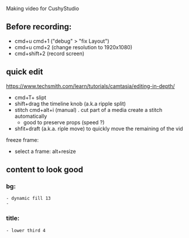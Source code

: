 Making video for CushyStudio

## Before recording:

- cmd+u cmd+1      ("debug" > "fix Layout")
- cmd+u cmd+2      (change resolution to 1920x1080)
- cmd+shift+2                  (record screen)


## quick edit

https://www.techsmith.com/learn/tutorials/camtasia/editing-in-depth/

- cmd+T+ slipt
- shift+drag the timeline knob (a.k.a ripple split)
- stitch cmd+alt+i (manual) . cut part of a media create a stitch automatically
  - good to preserve props (speed ?)
- shfit+draft (a.k.a. riple move) to quickly move the remaining of the vid

freeze frame:
- select a frame: alt+resize

## content to look good

### bg:
    - dynamic fill 13
    -
### title:
    - lower third 4
